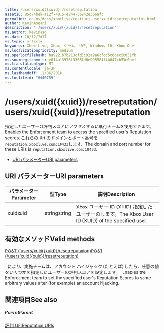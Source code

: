 ```yaml
---
title: /users/xuid({xuid})/resetreputation
assetID: 85c74beb-a12f-4015-e244-36942e366afc
permalink: en-us/docs/xboxlive/rest/uri-usersxuidresetreputation.html
author: KevinAsgari
description: " /users/xuid({xuid})/resetreputation"
ms.author: kevinasg
ms.date: 10/12/2017
ms.topic: article
keywords: Xbox Live, Xbox, ゲーム, UWP, Windows 10, Xbox One
ms.localizationpriority: medium
ms.openlocfilehash: ba9221b7b213cfd6c92a9a6cfcd5c6dec5c051fb
ms.sourcegitcommit: e814a13978f33654d8e995584f4b047cb53e0aef
ms.translationtype: MT
ms.contentlocale: ja-JP
ms.lasthandoff: 11/06/2018
ms.locfileid: "6040759"
---
```

# <a name="usersxuidxuidresetreputation"></a><span data-ttu-id="b928d-104">/users/xuid({xuid})/resetreputation</span><span class="sxs-lookup"><span data-stu-id="b928d-104">/users/xuid({xuid})/resetreputation</span></span>
<span data-ttu-id="b928d-105">指定したユーザーの評判スコアにアクセスするに執行チームを使用できます。</span><span class="sxs-lookup"><span data-stu-id="b928d-105">Enables the Enforcement team to access the specified user's Reputation scores.</span></span> <span data-ttu-id="b928d-106">これらの Uri のドメインとポート番号を`reputation.xboxlive.com:10433`します。</span><span class="sxs-lookup"><span data-stu-id="b928d-106">The domain and port number for these URIs is `reputation.xboxlive.com:10433`.</span></span>
 
  * [<span data-ttu-id="b928d-107">URI パラメーター</span><span class="sxs-lookup"><span data-stu-id="b928d-107">URI parameters</span></span>](#ID4EV)
 
<a id="ID4EV"></a>

 
## <a name="uri-parameters"></a><span data-ttu-id="b928d-108">URI パラメーター</span><span class="sxs-lookup"><span data-stu-id="b928d-108">URI parameters</span></span>
 
| <span data-ttu-id="b928d-109">パラメーター</span><span class="sxs-lookup"><span data-stu-id="b928d-109">Parameter</span></span>| <span data-ttu-id="b928d-110">型</span><span class="sxs-lookup"><span data-stu-id="b928d-110">Type</span></span>| <span data-ttu-id="b928d-111">説明</span><span class="sxs-lookup"><span data-stu-id="b928d-111">Description</span></span>| 
| --- | --- | --- | 
| <span data-ttu-id="b928d-112">xuid</span><span class="sxs-lookup"><span data-stu-id="b928d-112">xuid</span></span>| <span data-ttu-id="b928d-113">string</span><span class="sxs-lookup"><span data-stu-id="b928d-113">string</span></span>| <span data-ttu-id="b928d-114">Xbox ユーザー ID (XUID) 指定したユーザーのします。</span><span class="sxs-lookup"><span data-stu-id="b928d-114">The Xbox User ID (XUID) of the specified user.</span></span>| 
  
<a id="ID4EVB"></a>

 
## <a name="valid-methods"></a><span data-ttu-id="b928d-115">有効なメソッド</span><span class="sxs-lookup"><span data-stu-id="b928d-115">Valid methods</span></span>

[<span data-ttu-id="b928d-116">POST (/users/xuid({xuid})/resetreputation)</span><span class="sxs-lookup"><span data-stu-id="b928d-116">POST (/users/xuid({xuid})/resetreputation)</span></span>](uri-usersxuidresetreputationpost.md)

<span data-ttu-id="b928d-117">&nbsp;&nbsp;により、実施チームは、アカウント ハイジャック (たとえば) したら、任意の値をいくつかを指定したユーザーの評判スコアを設定します。</span><span class="sxs-lookup"><span data-stu-id="b928d-117">&nbsp;&nbsp;Enables the Enforcement team to set the specified user's Reputation Scores to some arbitrary values after (for example) an account hijacking.</span></span>
 
<a id="ID4E6B"></a>

 
## <a name="see-also"></a><span data-ttu-id="b928d-118">関連項目</span><span class="sxs-lookup"><span data-stu-id="b928d-118">See also</span></span>
 
<a id="ID4EBC"></a>

 
##### <a name="parent"></a><span data-ttu-id="b928d-119">Parent</span><span class="sxs-lookup"><span data-stu-id="b928d-119">Parent</span></span> 

[<span data-ttu-id="b928d-120">評判 URI</span><span class="sxs-lookup"><span data-stu-id="b928d-120">Reputation URIs</span></span>](atoc-reference-reputation.md)

   